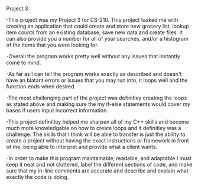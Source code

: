 Project 3

-This project was my Project 3 for CS-210. This project tasked me with creating an application that could create and store new grocery list, lookup item counts from an existing database, save new data and create files. It can also provide you a number for all of your searches, and/or a histogram of the items that you were looking for. 

-Overall the program works pretty well without any issues that instantly come to mind.

-As far as I can tell the program works exactly as described and doesn't have an blatant errors or issues that you may run into, it loops well and the function ends when desired.

-The most challenging part of the project was definitley creating the loops as stated above and making sure the my if-else statements would cover my bases if users input incorrect information.

-This project definitley helped me sharpen all of my C++ skills and become much more knowledgable on how to create loops and it definitley was a challenge. The skills that I think will be able to transfer is just the ability to create a project without having the exact instructions or framework in front of me, being able to interpret and provide what a client wants.

-In order to make this program maintainable, readable, and adaptable I must keep it neat and not cluttered, label the different sections of code, and make sure that my in-line comments are accurate and describe and explain what exactly the code is doing.

